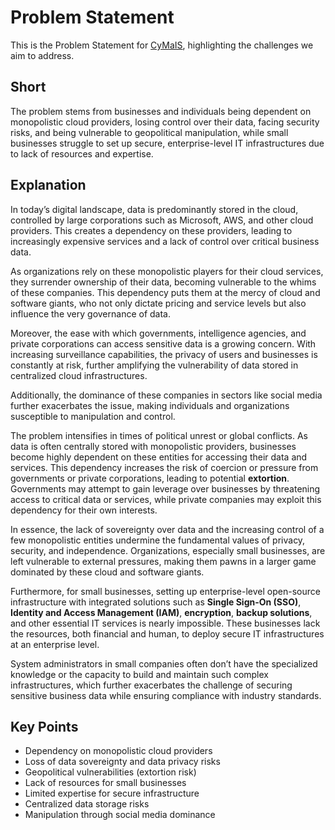 # Problem Statement

This is the Problem Statement for [CyMaIS](https://cymais.cloud), highlighting the challenges we aim to address.

## Short

The problem stems from businesses and individuals being dependent on monopolistic cloud providers, losing control over their data, facing security risks, and being vulnerable to geopolitical manipulation, while small businesses struggle to set up secure, enterprise-level IT infrastructures due to lack of resources and expertise.

## Explanation

In today’s digital landscape, data is predominantly stored in the cloud, controlled by large corporations such as Microsoft, AWS, and other cloud providers. This creates a dependency on these providers, leading to increasingly expensive services and a lack of control over critical business data. 

As organizations rely on these monopolistic players for their cloud services, they surrender ownership of their data, becoming vulnerable to the whims of these companies. This dependency puts them at the mercy of cloud and software giants, who not only dictate pricing and service levels but also influence the very governance of data.

Moreover, the ease with which governments, intelligence agencies, and private corporations can access sensitive data is a growing concern. With increasing surveillance capabilities, the privacy of users and businesses is constantly at risk, further amplifying the vulnerability of data stored in centralized cloud infrastructures.

Additionally, the dominance of these companies in sectors like social media further exacerbates the issue, making individuals and organizations susceptible to manipulation and control.

The problem intensifies in times of political unrest or global conflicts. As data is often centrally stored with monopolistic providers, businesses become highly dependent on these entities for accessing their data and services. This dependency increases the risk of coercion or pressure from governments or private corporations, leading to potential **extortion**. Governments may attempt to gain leverage over businesses by threatening access to critical data or services, while private companies may exploit this dependency for their own interests. 

In essence, the lack of sovereignty over data and the increasing control of a few monopolistic entities undermine the fundamental values of privacy, security, and independence. Organizations, especially small businesses, are left vulnerable to external pressures, making them pawns in a larger game dominated by these cloud and software giants.

Furthermore, for small businesses, setting up enterprise-level open-source infrastructure with integrated solutions such as **Single Sign-On (SSO)**, **Identity and Access Management (IAM)**, **encryption**, **backup solutions**, and other essential IT services is nearly impossible. These businesses lack the resources, both financial and human, to deploy secure IT infrastructures at an enterprise level. 

System administrators in small companies often don’t have the specialized knowledge or the capacity to build and maintain such complex infrastructures, which further exacerbates the challenge of securing sensitive business data while ensuring compliance with industry standards.

## Key Points
- Dependency on monopolistic cloud providers  
- Loss of data sovereignty and data privacy risks  
- Geopolitical vulnerabilities (extortion risk)  
- Lack of resources for small businesses  
- Limited expertise for secure infrastructure  
- Centralized data storage risks
- Manipulation through social media dominance